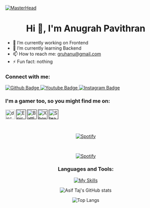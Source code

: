 [![MasterHead](https://firebasestorage.googleapis.com/v0/b/flexi-coding.appspot.com/o/dempgi7-520f8d5f-63d4-4453-8822-dbc149ae27f8.gif?alt=media&token=91c0c7b2-93c3-4029-b011-1a8703c5730d)](https://rishavchanda.io)
 <h1 align="center">Hi 👋, I'm Anugrah Pavithran</h1>

- 🔭 I’m currently working on Frontend
- 🌱 I’m currently learning Backend 
- 📫 How to reach me: gruhanu@gmail.com
- ⚡ Fun fact: nothing
  
### Connect with me:
<div id="badges">
  <a href="https://github.com/anugrah69">
    <img src="https://img.shields.io/badge/Github-white?style=for-the-badge&logo=Github&logoColor=black" alt="Github Badge"/>
  </a>
  <a href="https://youtube.com/@yeexnu?si=0WQoJ3FOMrG9MQpn">
    <img src="https://img.shields.io/badge/YouTube-red?style=for-the-badge&logo=youtube&logoColor=white" alt="Youtube Badge"/>
  </a>
   <a href="https://www.instagram.com/angrhkive">
    <img src="https://img.shields.io/badge/Instagram-purple?style=for-the-badge&logo=instagram&logoColor=white" alt="Instagram Badge"/>
  </a>
</div>

### I'm a gamer too, so you might find me on:
<a href="https://discordapp.com/invite/f4NFzFt" target="blank"><img align="center" src="https://github.com/mishmanners/MishManners/blob/master/Game%20Icons/discord.png" height="30" alt="discord logo"/></a>
<a href=" " target="blank"><img align="center" src="https://github.com/mishmanners/MishManners/blob/master/Game%20Icons/Epic.png" height="30" alt="Epic Games logo"/></a> 
<a href=" " target="blank"><img align="center" src="https://github.com/mishmanners/MishManners/blob/master/Game%20Icons/Battlenet.png" height="30" alt="Battlenet logo"/></a>
<a href=" " target="blank"><img align="center" src="https://github.com/mishmanners/MishManners/blob/master/Game%20Icons/Xbox.png" height="30" alt="Xbox logo"/></a> 
<a href="" target="blank"><img align="center" src="https://github.com/mishmanners/MishManners/blob/master/Game%20Icons/Steam.png" height="30" alt="Steam logo"/></a>



&nbsp;<div align="center">
  [![Spotify](https://anugrah69.vercel.app/api/spotify?background_color=0d1117&border_color=ffffff)](https://open.spotify.com/user/iv162zjryhtz3065e2opq62ct)

  &nbsp;<div align="center">
  [![Spotify](https://novatorem.vercel.app/api/spotify?background_color=0d1117&border_color=ffffff)](https://open.spotify.com/user/omnitenebris)
</div>









### Languages and Tools:
[![My Skills](https://skillicons.dev/icons?i=js,bootstrap,github,git,postman,discord,ps,react,ae)](https://skillicons.dev)

![Asif Taj's GitHub stats](https://github-readme-stats.vercel.app/api?username=anugrah69&show_icons=true&theme=dark)

![Top Langs](https://github-readme-stats.vercel.app/api/top-langs/?username=anugrah69&theme=dark)


<br>

